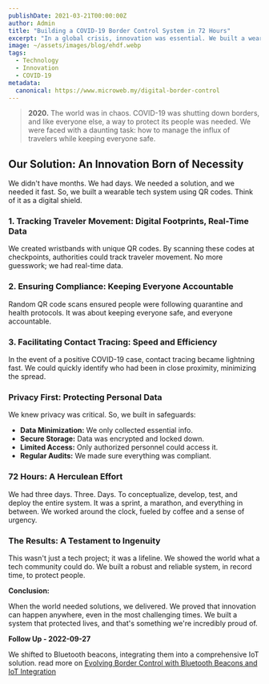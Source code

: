 ```yaml
---
publishDate: 2021-03-21T00:00:00Z
author: Admin
title: "Building a COVID-19 Border Control System in 72 Hours"
excerpt: "In a global crisis, innovation was essential. We built a wearable tech system with QR codes to manage borders, ensuring safety and privacy. Real solutions, real impact."
image: ~/assets/images/blog/ehdf.webp
tags:
  - Technology
  - Innovation
  - COVID-19
metadata:
  canonical: https://www.microweb.my/digital-border-control
---
```


> **2020.** The world was in chaos. COVID-19 was shutting down borders, and like everyone else, a way to protect its people was needed. We were faced with a daunting task: how to manage the influx of travelers while keeping everyone safe.

## Our Solution: An Innovation Born of Necessity

We didn't have months. We had days. We needed a solution, and we needed it fast. So, we built a wearable tech system using QR codes. Think of it as a digital shield.

### 1. Tracking Traveler Movement: Digital Footprints, Real-Time Data

We created wristbands with unique QR codes. By scanning these codes at checkpoints, authorities could track traveler movement. No more guesswork; we had real-time data.

### 2. Ensuring Compliance: Keeping Everyone Accountable

Random QR code scans ensured people were following quarantine and health protocols. It was about keeping everyone safe, and everyone accountable.

### 3. Facilitating Contact Tracing: Speed and Efficiency

In the event of a positive COVID-19 case, contact tracing became lightning fast. We could quickly identify who had been in close proximity, minimizing the spread.

### Privacy First: Protecting Personal Data

We knew privacy was critical. So, we built in safeguards:

* **Data Minimization:** We only collected essential info.
* **Secure Storage:** Data was encrypted and locked down.
* **Limited Access:** Only authorized personnel could access it.
* **Regular Audits:** We made sure everything was compliant.

### 72 Hours: A Herculean Effort

We had three days. Three. Days. To conceptualize, develop, test, and deploy the entire system. It was a sprint, a marathon, and everything in between. We worked around the clock, fueled by coffee and a sense of urgency.

### The Results: A Testament to Ingenuity

This wasn't just a tech project; it was a lifeline. We showed the world what a tech community could do. We built a robust and reliable system, in record time, to protect people.

**Conclusion:**

When the world needed solutions, we delivered. We proved that innovation can happen anywhere, even in the most challenging times. We built a system that protected lives, and that's something we're incredibly proud of.

**Follow Up - 2022-09-27**

We shifted to Bluetooth beacons, integrating them into a comprehensive IoT solution. read more on [Evolving Border Control with Bluetooth Beacons and IoT Integration](/bluetooth-beacon-border-control)
